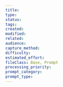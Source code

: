 ```yaml
---
title:
type:
status:
tags:
created:
modified:
related:
audience:
capture_method:
difficulty:
estimated_effort:
fileClass: Base, Prompt
processing_priority:
prompt_category:
prompt_type:
---
```

